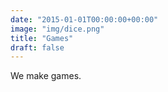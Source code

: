 ```yaml
---
date: "2015-01-01T00:00:00+00:00"
image: "img/dice.png"
title: "Games"
draft: false
---
```


We make games.
